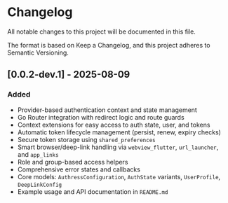 # Changelog

All notable changes to this project will be documented in this file.

The format is based on Keep a Changelog, and this project adheres to Semantic Versioning.

## [0.0.2-dev.1] - 2025-08-09

### Added

- Provider-based authentication context and state management
- Go Router integration with redirect logic and route guards
- Context extensions for easy access to auth state, user, and tokens
- Automatic token lifecycle management (persist, renew, expiry checks)
- Secure token storage using `shared_preferences`
- Smart browser/deep-link handling via `webview_flutter`, `url_launcher`, and `app_links`
- Role and group-based access helpers
- Comprehensive error states and callbacks
- Core models: `AuthressConfiguration`, `AuthState` variants, `UserProfile`, `DeepLinkConfig`
- Example usage and API documentation in `README.md`

